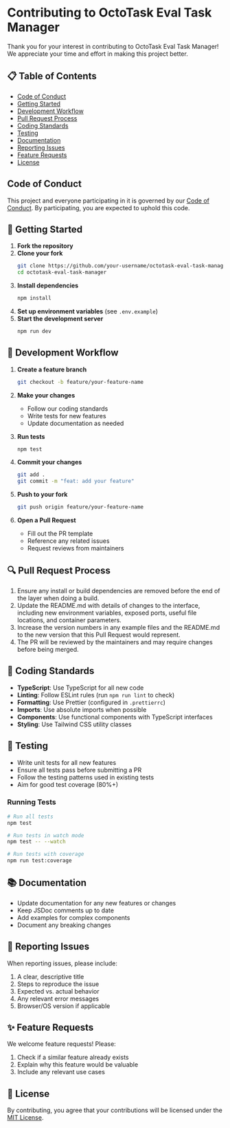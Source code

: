 # Contributing to OctoTask Eval Task Manager

Thank you for your interest in contributing to OctoTask Eval Task Manager! We appreciate your time and effort in making this project better.

## 📋 Table of Contents

- [Code of Conduct](#code-of-conduct)
- [Getting Started](#-getting-started)
- [Development Workflow](#-development-workflow)
- [Pull Request Process](#-pull-request-process)
- [Coding Standards](#-coding-standards)
- [Testing](#-testing)
- [Documentation](#-documentation)
- [Reporting Issues](#-reporting-issues)
- [Feature Requests](#-feature-requests)
- [License](#-license)

## Code of Conduct

This project and everyone participating in it is governed by our [Code of Conduct](CODE_OF_CONDUCT.md). By participating, you are expected to uphold this code.

## 🚀 Getting Started

1. **Fork the repository**
2. **Clone your fork**
   ```bash
   git clone https://github.com/your-username/octotask-eval-task-manager.git
   cd octotask-eval-task-manager
   ```
3. **Install dependencies**
   ```bash
   npm install
   ```
4. **Set up environment variables** (see `.env.example`)
5. **Start the development server**
   ```bash
   npm run dev
   ```

## 🔄 Development Workflow

1. **Create a feature branch**
   ```bash
   git checkout -b feature/your-feature-name
   ```

2. **Make your changes**
   - Follow our coding standards
   - Write tests for new features
   - Update documentation as needed

3. **Run tests**
   ```bash
   npm test
   ```

4. **Commit your changes**
   ```bash
   git add .
   git commit -m "feat: add your feature"
   ```

5. **Push to your fork**
   ```bash
   git push origin feature/your-feature-name
   ```

6. **Open a Pull Request**
   - Fill out the PR template
   - Reference any related issues
   - Request reviews from maintainers

## 🔍 Pull Request Process

1. Ensure any install or build dependencies are removed before the end of the layer when doing a build.
2. Update the README.md with details of changes to the interface, including new environment variables, exposed ports, useful file locations, and container parameters.
3. Increase the version numbers in any example files and the README.md to the new version that this Pull Request would represent.
4. The PR will be reviewed by the maintainers and may require changes before being merged.

## 🎨 Coding Standards

- **TypeScript**: Use TypeScript for all new code
- **Linting**: Follow ESLint rules (run `npm run lint` to check)
- **Formatting**: Use Prettier (configured in `.prettierrc`)
- **Imports**: Use absolute imports when possible
- **Components**: Use functional components with TypeScript interfaces
- **Styling**: Use Tailwind CSS utility classes

## 🧪 Testing

- Write unit tests for all new features
- Ensure all tests pass before submitting a PR
- Follow the testing patterns used in existing tests
- Aim for good test coverage (80%+)

### Running Tests

```bash
# Run all tests
npm test

# Run tests in watch mode
npm test -- --watch

# Run tests with coverage
npm run test:coverage
```

## 📚 Documentation

- Update documentation for any new features or changes
- Keep JSDoc comments up to date
- Add examples for complex components
- Document any breaking changes

## 🐛 Reporting Issues

When reporting issues, please include:

1. A clear, descriptive title
2. Steps to reproduce the issue
3. Expected vs. actual behavior
4. Any relevant error messages
5. Browser/OS version if applicable

## ✨ Feature Requests

We welcome feature requests! Please:

1. Check if a similar feature already exists
2. Explain why this feature would be valuable
3. Include any relevant use cases

## 📝 License

By contributing, you agree that your contributions will be licensed under the [MIT License](LICENSE).
